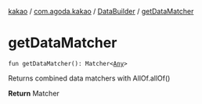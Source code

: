 [kakao](../../index.md) / [com.agoda.kakao](../index.md) / [DataBuilder](index.md) / [getDataMatcher](.)

# getDataMatcher

`fun getDataMatcher(): Matcher<`[`Any`](https://kotlinlang.org/api/latest/jvm/stdlib/kotlin/-any/index.html)`>`

Returns combined data matchers with AllOf.allOf()

**Return**
Matcher

